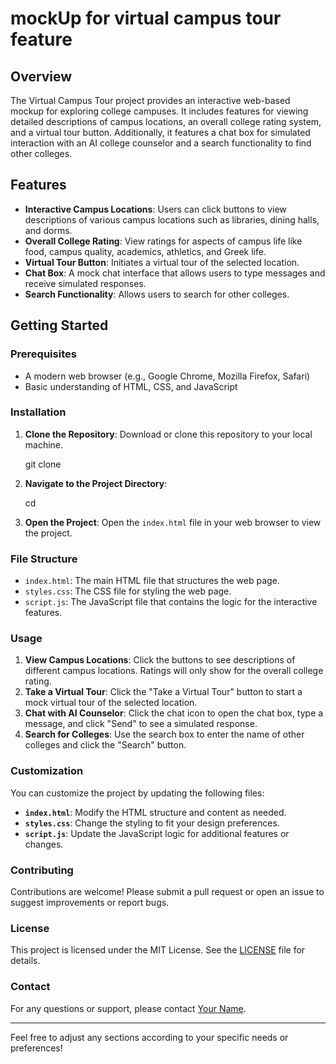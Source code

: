 # mockUp for virtual campus tour feature


## Overview

The Virtual Campus Tour project provides an interactive web-based mockup for exploring college campuses. It includes features for viewing detailed descriptions of campus locations, an overall college rating system, and a virtual tour button. Additionally, it features a chat box for simulated interaction with an AI college counselor and a search functionality to find other colleges.

## Features

- **Interactive Campus Locations**: Users can click buttons to view descriptions of various campus locations such as libraries, dining halls, and dorms.
- **Overall College Rating**: View ratings for aspects of campus life like food, campus quality, academics, athletics, and Greek life.
- **Virtual Tour Button**: Initiates a virtual tour of the selected location.
- **Chat Box**: A mock chat interface that allows users to type messages and receive simulated responses.
- **Search Functionality**: Allows users to search for other colleges.

## Getting Started

### Prerequisites

- A modern web browser (e.g., Google Chrome, Mozilla Firefox, Safari)
- Basic understanding of HTML, CSS, and JavaScript

### Installation

1. **Clone the Repository**: Download or clone this repository to your local machine.
   

   git clone <repository-url>
 

2. **Navigate to the Project Directory**:

 
   cd <project-directory>
  

3. **Open the Project**: Open the `index.html` file in your web browser to view the project.

### File Structure

- `index.html`: The main HTML file that structures the web page.
- `styles.css`: The CSS file for styling the web page.
- `script.js`: The JavaScript file that contains the logic for the interactive features.

### Usage

1. **View Campus Locations**: Click the buttons to see descriptions of different campus locations. Ratings will only show for the overall college rating.
2. **Take a Virtual Tour**: Click the "Take a Virtual Tour" button to start a mock virtual tour of the selected location.
3. **Chat with AI Counselor**: Click the chat icon to open the chat box, type a message, and click "Send" to see a simulated response.
4. **Search for Colleges**: Use the search box to enter the name of other colleges and click the "Search" button.

### Customization

You can customize the project by updating the following files:

- **`index.html`**: Modify the HTML structure and content as needed.
- **`styles.css`**: Change the styling to fit your design preferences.
- **`script.js`**: Update the JavaScript logic for additional features or changes.

### Contributing

Contributions are welcome! Please submit a pull request or open an issue to suggest improvements or report bugs.

### License

This project is licensed under the MIT License. See the [LICENSE](LICENSE) file for details.

### Contact

For any questions or support, please contact [Your Name](mailto:your.email@example.com).

---

Feel free to adjust any sections according to your specific needs or preferences!
